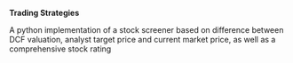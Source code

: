 **Trading Strategies**

A python implementation of a stock screener based on difference between DCF valuation, analyst target price and current market price, as well as a comprehensive stock rating
